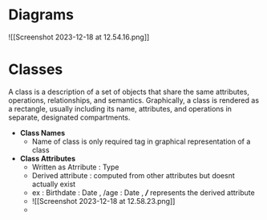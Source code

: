 # Diagrams
![[Screenshot 2023-12-18 at 12.54.16.png]]
# Classes 
A class is a description of a set of objects that share the same attributes, operations, relationships, and semantics.
Graphically, a class is rendered as a rectangle, usually including its name, attributes, and operations in separate, designated compartments.
- **Class Names**
	- Name of class is only required tag in graphical representation of a class
- **Class Attributes**
	- Written as Atrribute : Type 
	- Derived attribute : computed from other attributes but doesnt actually exist 
	- ex : Birthdate : Date , /age : Date , ***/***  represents the derived attribute
	- ![[Screenshot 2023-12-18 at 12.58.23.png]]
	- 